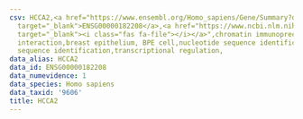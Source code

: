 ```yaml
---
csv: HCCA2,<a href="https://www.ensembl.org/Homo_sapiens/Gene/Summary?db=core;g=ENSG00000182208"
  target="_blank">ENSG00000182208</a>,<a href="https://www.ncbi.nlm.nih.gov/pubmed/22863008"
  target="_blank"><i class="fas fa-file"></i></a>",chromatin immunoprecipitation assay,direct
  interaction,breast epithelium, BPE cell,nucleotide sequence identification,nucleotide
  sequence identification,transcriptional regulation,
data_alias: HCCA2
data_id: ENSG00000182208
data_numevidence: 1
data_species: Homo sapiens
data_taxid: '9606'
title: HCCA2
---
```

